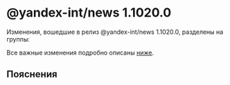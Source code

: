 # @yandex-int/news 1.1020.0

<!-- ЧЕЛОВЕЧЕСКОЕ ВСТУПЛЕНИЕ -->

Изменения, вошедшие в релиз @yandex-int/news 1.1020.0, разделены на группы:

Все важные изменения подробно описаны [ниже](#Пояснения).

## Пояснения

